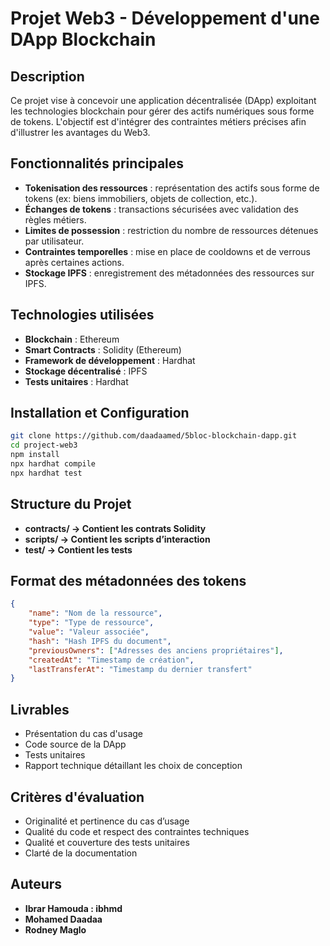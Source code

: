 # Projet Web3 - Développement d'une DApp Blockchain

## Description
Ce projet vise à concevoir une application décentralisée (DApp) exploitant les technologies blockchain pour gérer des actifs numériques sous forme de tokens. L'objectif est d'intégrer des contraintes métiers précises afin d'illustrer les avantages du Web3.

## Fonctionnalités principales
- **Tokenisation des ressources** : représentation des actifs sous forme de tokens (ex: biens immobiliers, objets de collection, etc.).
- **Échanges de tokens** : transactions sécurisées avec validation des règles métiers.
- **Limites de possession** : restriction du nombre de ressources détenues par utilisateur.
- **Contraintes temporelles** : mise en place de cooldowns et de verrous après certaines actions.
- **Stockage IPFS** : enregistrement des métadonnées des ressources sur IPFS.

## Technologies utilisées
- **Blockchain** : Ethereum 
- **Smart Contracts** : Solidity (Ethereum) 
- **Framework de développement** : Hardhat
- **Stockage décentralisé** : IPFS
- **Tests unitaires** : Hardhat

## Installation et Configuration
```sh
git clone https://github.com/daadaamed/5bloc-blockchain-dapp.git
cd project-web3
npm install
npx hardhat compile
npx hardhat test
```

## Structure du Projet
 - **contracts/ → Contient les contrats Solidity**
 - **scripts/ → Contient les scripts d’interaction**
 - **test/ → Contient les tests**

## Format des métadonnées des tokens
```json
{
    "name": "Nom de la ressource",
    "type": "Type de ressource",
    "value": "Valeur associée",
    "hash": "Hash IPFS du document",
    "previousOwners": ["Adresses des anciens propriétaires"],
    "createdAt": "Timestamp de création",
    "lastTransferAt": "Timestamp du dernier transfert"
}
```

## Livrables
- Présentation du cas d'usage
- Code source de la DApp
- Tests unitaires
- Rapport technique détaillant les choix de conception

## Critères d'évaluation
- Originalité et pertinence du cas d’usage
- Qualité du code et respect des contraintes techniques
- Qualité et couverture des tests unitaires
- Clarté de la documentation

## Auteurs
- **Ibrar Hamouda : ibhmd**
- **Mohamed Daadaa**
- **Rodney Maglo**
